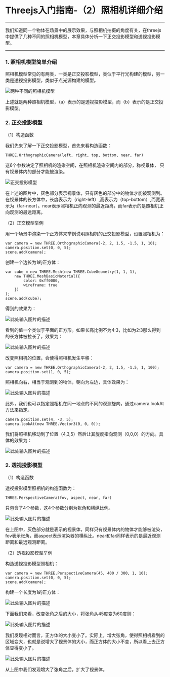 # Threejs入门指南-（2）照相机详细介绍

------
我们知道同一个物体在场景中的展示效果，与照相机拍摄的角度有关，在threejs中提供了几种不同的照相机模型，本章具体分析一下正交投影模型和透视投影模型。

------

### 1. 照相机模型简单介绍

照相机模型常见的有两类，一类是正交投影模型，类似于平行光构建的模型，另一类是透视投影模型，类似于点光源构建的模型。

![两种不同的照相机模型][1]

上述就是两种照相机模型，（a）表示的是透视投影模型，而（b）表示的是正交投影模型。


### 2. 正交投影模型

（1）构造函数

我们先来了解一下正交投影模型，首先来看构造函数：

    THREE.OrthographicCamera(left, right, top, bottom, near, far)

这6个参数决定了照相机的渲染空间，在照相机渲染空间内的部分，称视景体，
只有视景体内的部分才能被渲染。

![正交投影模型][2]

在上述的图片中，灰色部分表示视景体，只有灰色的部分中的物体才能被观测到。在视景体的长方体中，长度表示为（right-left）,高表示为（top-bottom）,而宽表示为（far-near）。near表示照相机正向观测的最近距离，而far表示的是照相机正向观测的最远距离。

（2）正交模型举例

用一个场景中渲染一个正方体来举例说明照相机的正交投影模型，设置照相机为：

    var camera = new THREE.OrthographicCamera(-2, 2, 1.5, -1.5, 1, 10);
    camera.position.set(0, 0, 5);
    scene.add(camera);

创建一个边长为1的正方体：

    var cube = new THREE.Mesh(new THREE.CubeGeometry(1, 1, 1),
        new THREE.MeshBasicMaterial({
            color: 0xff0000,
            wireframe: true
        })
    );
    scene.add(cube);

得到的效果为：

![此处输入图片的描述][3]

看到的值一个类似于平面的正方形。如果长高比例不为4:3，比如为2:3那么得到的长方体被拉长了，效果为：

![此处输入图片的描述][4]

改变照相机的位置，会使得照相机发生平移：

    var camera = new THREE.OrthographicCamera(-2, 2, 1.5, -1.5, 1, 100);
    camera.position.set(1, 0, 5);

照相机向右，相当于观测到的物体，朝向为左边，具体效果为：


![此处输入图片的描述][5]

此外，我们也可以指定照相机在同一地点的不同的观测旋向，通过camera.lookAt方法来指定。

    camera.position.set(4, -3, 5);
    camera.lookAt(new THREE.Vector3(0, 0, 0));

我们将照相机移动到了位置（4,3,5）然后让其旋度指向观测（0,0,0）的方向。具体的效果为：

![此处输入图片的描述][6]

### 2. 透视投影模型

（1）构造函数

透视投影模型照相机的构造函数为：

    THREE.PerspectiveCamera(fov, aspect, near, far)

只包含了4个参数，这4个参数分别为张角和横纵比例。

![此处输入图片的描述][7]

在上图中，灰色部分就是表示的视景体，同样只有视景体内的物体才能够被渲染，fov表示张角，而aspect表示渲染器的横纵比。near和far同样表示的是最近观测距离和最远观测距离。

（2）透视投影模型举例

构造透视投影模型照相机：

    var camera = new THREE.PerspectiveCamera(45, 400 / 300, 1, 10);
    camera.position.set(0, 0, 5);
    scene.add(camera);

构建一个长度为1的正方体：

![此处输入图片的描述][8]

下面我们来看，改变张角之后的大小，将张角从45度变为60度则：

![此处输入图片的描述][9]

我们发现相对而言，正方体的大小变小了。实际上，增大张角，使得照相机看到的区域变大，也就是说增大了视景体的大小，而正方体的大小不变，所以看上去正方体显得变小了。

![此处输入图片的描述][10]

从上图中我们发现增大了张角之后，扩大了视景体。

  [1]: https://github.com/forthealllight/learn-threejs/blob/master/images/camera1.png
  [2]: https://github.com/forthealllight/learn-threejs/blob/master/images/camera2.png
  [3]: https://github.com/forthealllight/learn-threejs/blob/master/images/camera4.png
  [4]: https://github.com/forthealllight/learn-threejs/blob/master/images/camera5.png
  [5]: https://github.com/forthealllight/learn-threejs/blob/master/images/camera3.png
  [6]: https://github.com/forthealllight/learn-threejs/blob/master/images/camera7.png
  [7]: https://github.com/forthealllight/learn-threejs/blob/master/images/camera6.png
  [8]: https://github.com/forthealllight/learn-threejs/blob/master/images/camera8.png
  [9]: https://github.com/forthealllight/learn-threejs/blob/master/images/camera9.png
  [10]: https://github.com/forthealllight/learn-threejs/blob/master/images/camera10.png
